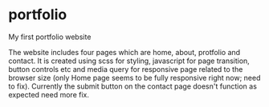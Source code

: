 # portfolio
 My first portfolio website
 
 The website includes four pages which are home, about, protfolio and contact. It is created using scss for styling, javascript for page transition, button controls etc and media query for responsive page related to the browser size (only Home page seems to be fully responsive right now; need to fix). 
 Currently the submit button on the contact page doesn't function as expected need more fix. 
